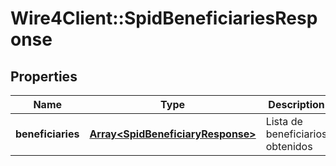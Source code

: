 # Wire4Client::SpidBeneficiariesResponse

## Properties
Name | Type | Description | Notes
------------ | ------------- | ------------- | -------------
**beneficiaries** | [**Array&lt;SpidBeneficiaryResponse&gt;**](SpidBeneficiaryResponse.md) | Lista de beneficiarios obtenidos | [optional] 


